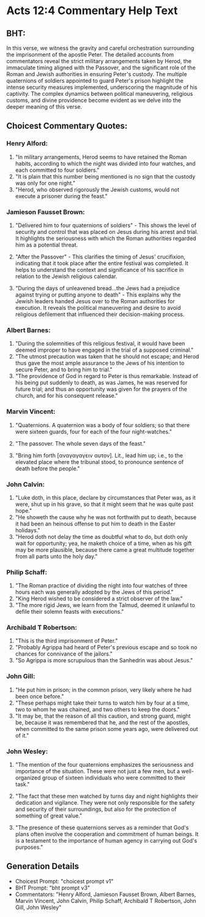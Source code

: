 # Acts 12:4 Commentary Help Text

## BHT:
In this verse, we witness the gravity and careful orchestration surrounding the imprisonment of the apostle Peter. The detailed accounts from commentators reveal the strict military arrangements taken by Herod, the immaculate timing aligned with the Passover, and the significant role of the Roman and Jewish authorities in ensuring Peter's custody. The multiple quaternions of soldiers appointed to guard Peter's prison highlight the intense security measures implemented, underscoring the magnitude of his captivity. The complex dynamics between political maneuvering, religious customs, and divine providence become evident as we delve into the deeper meaning of this verse.

## Choicest Commentary Quotes:
### Henry Alford:
1. "In military arrangements, Herod seems to have retained the Roman habits, according to which the night was divided into four watches, and each committed to four soldiers."
2. "It is plain that this number being mentioned is no sign that the custody was only for one night."
3. "Herod, who observed rigorously the Jewish customs, would not execute a prisoner during the feast."

### Jamieson Fausset Brown:
1. "Delivered him to four quaternions of soldiers" - This shows the level of security and control that was placed on Jesus during his arrest and trial. It highlights the seriousness with which the Roman authorities regarded him as a potential threat.

2. "After the Passover" - This clarifies the timing of Jesus' crucifixion, indicating that it took place after the entire festival was completed. It helps to understand the context and significance of his sacrifice in relation to the Jewish religious calendar.

3. "During the days of unleavened bread...the Jews had a prejudice against trying or putting anyone to death" - This explains why the Jewish leaders handed Jesus over to the Roman authorities for execution. It reveals the political maneuvering and desire to avoid religious defilement that influenced their decision-making process.

### Albert Barnes:
1. "During the solemnities of this religious festival, it would have been deemed improper to have engaged in the trial of a supposed criminal."
2. "The utmost precaution was taken that he should not escape; and Herod thus gave the most ample assurance to the Jews of his intention to secure Peter, and to bring him to trial."
3. "The providence of God in regard to Peter is thus remarkable. Instead of his being put suddenly to death, as was James, he was reserved for future trial; and thus an opportunity was given for the prayers of the church, and for his consequent release."

### Marvin Vincent:
1. "Quaternions. A quaternion was a body of four soldiers; so that there were sixteen guards, four for each of the four night-watches." 

2. "The passover. The whole seven days of the feast." 

3. "Bring him forth [αναγαγαγειν αυτον]. Lit., lead him up; i.e., to the elevated place where the tribunal stood, to pronounce sentence of death before the people."

### John Calvin:
1. "Luke doth, in this place, declare by circumstances that Peter was, as it were, shut up in his grave, so that it might seem that he was quite past hope."
2. "He showeth the cause why he was not forthwith put to death, because it had been an heinous offense to put him to death in the Easter holidays."
3. "Herod doth not delay the time as doubtful what to do, but doth only wait for opportunity; yea, he maketh choice of a time, when as his gift may be more plausible, because there came a great multitude together from all parts unto the holy day."

### Philip Schaff:
1. "The Roman practice of dividing the night into four watches of three hours each was generally adopted by the Jews of this period."
2. "King Herod wished to be considered a strict observer of the law."
3. "The more rigid Jews, we learn from the Talmud, deemed it unlawful to defile their solemn feasts with executions."

### Archibald T Robertson:
1. "This is the third imprisonment of Peter." 
2. "Probably Agrippa had heard of Peter's previous escape and so took no chances for connivance of the jailors."
3. "So Agrippa is more scrupulous than the Sanhedrin was about Jesus."

### John Gill:
1. "He put him in prison; in the common prison, very likely where he had been once before." 
2. "These perhaps might take their turns to watch him by four at a time, two to whom he was chained, and two others to keep the doors."
3. "It may be, that the reason of all this caution, and strong guard, might be, because it was remembered that he, and the rest of the apostles, when committed to the same prison some years ago, were delivered out of it."

### John Wesley:
1. "The mention of the four quaternions emphasizes the seriousness and importance of the situation. These were not just a few men, but a well-organized group of sixteen individuals who were committed to their task." 

2. "The fact that these men watched by turns day and night highlights their dedication and vigilance. They were not only responsible for the safety and security of their surroundings, but also for the protection of something of great value." 

3. "The presence of these quaternions serves as a reminder that God's plans often involve the cooperation and commitment of human beings. It is a testament to the importance of human agency in carrying out God's purposes."


## Generation Details
- Choicest Prompt: "choicest prompt v1"
- BHT Prompt: "bht prompt v3"
- Commentators: "Henry Alford, Jamieson Fausset Brown, Albert Barnes, Marvin Vincent, John Calvin, Philip Schaff, Archibald T Robertson, John Gill, John Wesley"

